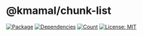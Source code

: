 # @kmamal/chunk-list

[![Package](https://img.shields.io/npm/v/%2540kmamal%252Fchunk-list)](https://www.npmjs.com/package/@kmamal/chunk-list)
[![Dependencies](https://img.shields.io/librariesio/release/npm/@kmamal/chunk-list)](https://libraries.io/npm/@kmamal%2Fchunk-list)
[![Count](https://badgen.net/bundlephobia/dependency-count/@kmamal/chunk-list)](https://bundlephobia.com/package/@kmamal/chunk-list)
[![License: MIT](https://img.shields.io/badge/License-MIT-yellow.svg)](https://opensource.org/licenses/MIT)
